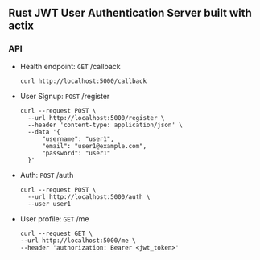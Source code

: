 ## Rust JWT User Authentication Server built with actix

### API
- Health endpoint: `GET` /callback
  ```
  curl http://localhost:5000/callback
  ```
- User Signup: `POST` /register 
  ```
  curl --request POST \
    --url http://localhost:5000/register \
    --header 'content-type: application/json' \
    --data '{
        "username": "user1",
        "email": "user1@example.com",
        "password": "user1"
    }'
  ```
- Auth: `POST` /auth
  ```
  curl --request POST \
    --url http://localhost:5000/auth \
    --user user1
  ```
- User profile: `GET` /me
  ```
  curl --request GET \
  --url http://localhost:5000/me \
  --header 'authorization: Bearer <jwt_token>'
  ```
